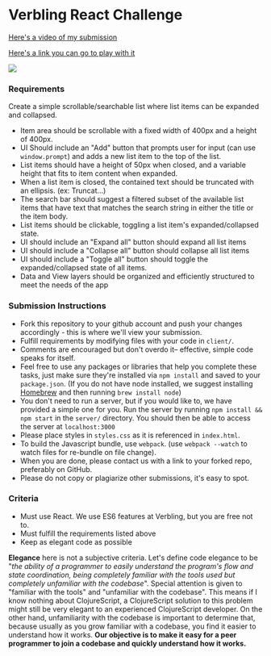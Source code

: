 # Verbling React Challenge

[Here's a video of my submission](http://solution-for-jake.s3-website-us-west-1.amazonaws.com/video.html)

[Here's a link you can go to play with it](http://solution-for-jake.s3-website-us-west-1.amazonaws.com)

![](docs/spec.png)

### Requirements

Create a simple scrollable/searchable list where list items can be expanded and collapsed.

- Item area should be scrollable with a fixed width of 400px and a height of 400px.
- UI Should include an "Add" button that prompts user for input (can use `window.prompt`) and adds a new list item to the top of the list.
- List items should have a height of 50px when closed, and a variable height that fits to item content when expanded.
- When a list item is closed, the contained text should be truncated with an ellipsis. (ex: Truncat...)
- The search bar should suggest a filtered subset of the available list items that have text that matches the search string in either the title or the item body.
- List items should be clickable, toggling a list item's expanded/collapsed state.
- UI should include an "Expand all" button should expand all list items
- UI should include a "Collapse all" button should collapse all list items
- UI should include a "Toggle all" button should toggle the expanded/collapsed state of all items.
- Data and View layers should be organized and efficiently structured to meet the needs of the app

### Submission Instructions

- Fork this repository to your github account and push your changes accordingly - this is where we'll view your submission.
- Fulfill requirements by modifying files with your code in `client/`.
- Comments are encouraged but don't overdo it– effective, simple code speaks for itself.
- Feel free to use any packages or libraries that help you complete these tasks, just make sure they're installed via `npm install` and saved to your `package.json`. (If you do not have node installed, we suggest installing [Homebrew](http://brew.sh/) and then running `brew install node`)
- You don't need to run a server, but if you would like to, we have provided a simple one for you. Run the server by running `npm install && npm start` in the `server/` directory. You should then be able to access the server at `localhost:3000`
- Please place styles in `styles.css` as it is referenced in `index.html`.
- To build the Javascript bundle, use `webpack`. (use `webpack --watch` to watch files for re-bundle on file change).
- When you are done, please contact us with a link to your forked repo, preferably on GitHub.
- Please do not copy or plagiarize other submissions, it's easy to spot.

### Criteria

- Must use React. We use ES6 features at Verbling, but you are free not to.
- Must fulfill the requirements listed above
- Keep as elegant code as possible

**Elegance** here is not a subjective criteria. Let's define code elegance to be "*the ability of a programmer to easily understand the program's flow and state coordination, being completely familiar with the tools used but completely unfamiliar with the codebase*". Special attention is given to "familiar with the tools" and "unfamiliar with the codebase". This means if I know nothing about ClojureScript, a ClojureScript solution to this problem might still be very elegant to an experienced ClojureScript developer. On the other hand, unfamiliarity with the codebase is important to determine that, because usually as you grow familiar with a codebase, you find it easier to understand how it works. **Our objective is to make it easy for a peer programmer to join a codebase and quickly understand how it works.**
